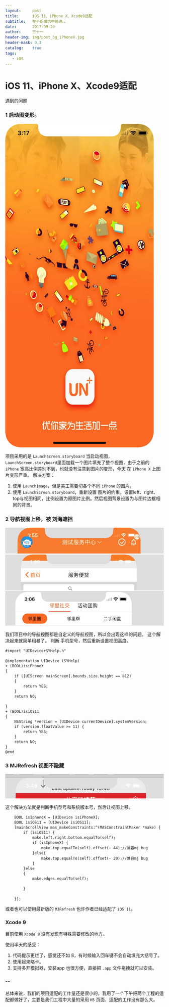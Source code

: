 ```yaml
---
layout:     post
title:      iOS 11、iPhone X、Xcode9适配
subtitle:   在不断填坑中前进。。
date:       2017-09-20
author:     三十一
header-img: img/post_bg_iPhoneX.jpg
header-mask: 0.3
catalog:    true
tags:
   - iOS
---
```


# iOS 11、iPhone X、Xcode9适配

遇到的问题

### 1 启动图变形。
![启动图变形](/media/15059019605960/%E5%90%AF%E5%8A%A8%E5%9B%BE%E5%8F%98%E5%BD%A2.png)


项目采用的是 `LaunchScreen.storyboard` 当启动视图，`LaunchScreen.storyboard`里面加载一个图片填充了整个视图，由于之前的 `iPhone` 宽高比例差别不到，也就没有注意到图片的变形，今天 在 `iPhone X` 上图片变形严重。
解决方案：

1. 使用 `LaunchImage`，但是美工需要切各个不同 `iPhone` 的图片。
2. 使用 `LaunchScreen.storyboard`，重新设置 图片的约束。设置left、right、top与视图相同，比例设置为原图片比例。然后视图背景设置为与图片边框相同的背景。


### 2 导航视图上移，被 刘海遮挡

![](/media/15059019605960/15059020743807.jpg)
![](/media/15059019605960/15059020905209.jpg)
![](/media/15059019605960/15059021153942.jpg)


我们项目中的导航视图都是自定义的导航视图，所以会出现这样的问题。
这个解决起来就简单粗暴了。
判断 手机型号，然后重新设置视图高度。

```
#import "UIDevice+SYHelp.h"

@implementation UIDevice (SYHelp)
+ (BOOL)isiPhoneX
{
    if ([UIScreen mainScreen].bounds.size.height == 812)
    {
        return YES;
    }
    return NO;

}
+ (BOOL)isiOS11
{
    NSString *version = [UIDevice currentDevice].systemVersion;
    if (version.floatValue >= 11) {
        return YES;
    }
    return NO;
}
@end
```
### 3 MJRefresh 视图不隐藏
![](/media/15059019605960/15059023075980.jpg)

这个解决方法就是判断手机型号和系统版本号，然后让视图上移。

```
    BOOL isIphoneX = [UIDevice isiPhoneX];
    BOOL isiOS11 = [UIDevice isiOS11];
    [mainScrollView mas_makeConstraints:^(MASConstraintMaker *make) {
        if (isiOS11) {
            make.left.right.bottom.equalTo(self);
            if (isIphoneX) {
                make.top.equalTo(self).offset(- 44);//兼容mj bug
            }else{
                make.top.equalTo(self).offset(- 20);//兼容mj bug
            }
        }else
        {
            make.edges.equalTo(self);

        }
  
    }];
```
或者也可以使用最新版的 `MJRefresh` 也许作者已经适配了 `iOS 11`。


### Xcode 9

目前使用 `Xcode 9` 没有发现有特殊需要修改的地方。

使用半天的感受：

1. 代码提示更烂了，感觉还不如 8，有时候输入回车键不会自动填充大括号了。
2. 使用起来略卡。
3. 支持多开模拟器，安装app 也很方便，直接把 `.app` 文件拖拽就可以安装。


### --
总体来说，我们的项目适配的工作量还是很小的，我用了一个下午把两个工程的适配都做好了，主要是我们工程中大量的采用 `H5` 页面，适配的工作没有那么大。

